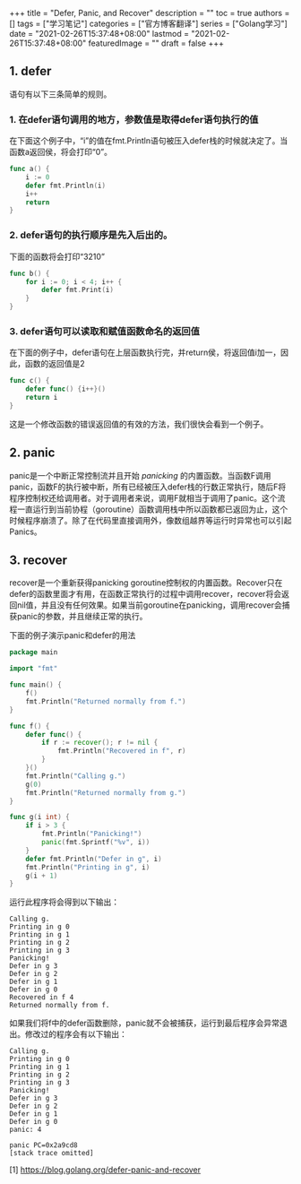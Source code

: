 +++
title = "Defer, Panic, and Recover"
description = ""
toc = true
authors = []
tags = ["学习笔记"]
categories = ["官方博客翻译"]
series = ["Golang学习"]
date =  "2021-02-26T15:37:48+08:00"
lastmod = "2021-02-26T15:37:48+08:00"
featuredImage = ""
draft = false
+++

## 1. defer

语句有以下三条简单的规则。

### 1. 在defer语句调用的地方，参数值是取得defer语句执行的值

在下面这个例子中，“i”的值在fmt.Println语句被压入defer栈的时候就决定了。当函数a返回侯，将会打印“0”。

```go
func a() {
    i := 0
    defer fmt.Println(i)
    i++
    return
}
```

### 2. defer语句的执行顺序是先入后出的。
下面的函数将会打印“3210”

```go
func b() {
    for i := 0; i < 4; i++ {
        defer fmt.Print(i)
    }
}
```

### 3. defer语句可以读取和赋值函数命名的返回值
在下面的例子中，defer语句在上层函数执行完，并return侯，将返回值i加一，因此，函数的返回值是2

```go
func c() {
    defer func() {i++}()
    return i
}
```
这是一个修改函数的错误返回值的有效的方法，我们很快会看到一个例子。

## 2. panic

panic是一个中断正常控制流并且开始 <em>panicking</em> 的内置函数。当函数F调用panic，函数F的执行被中断，所有已经被压入defer栈的行数正常执行，随后F将程序控制权还给调用者。对于调用者来说，调用F就相当于调用了panic。这个流程一直运行到当前协程（goroutine）函数调用栈中所以函数都已返回为止，这个时候程序崩溃了。除了在代码里直接调用外，像数组越界等运行时异常也可以引起Panics。

## 3. recover

recover是一个重新获得panicking goroutine控制权的内置函数。Recover只在defer的函数里面才有用，在函数正常执行的过程中调用recover，recover将会返回nil值，并且没有任何效果。如果当前goroutine在panicking，调用recover会捕获panic的参数，并且继续正常的执行。

下面的例子演示panic和defer的用法
```go
package main

import "fmt"

func main() {
    f()
    fmt.Println("Returned normally from f.")
}

func f() {
    defer func() {
        if r := recover(); r != nil {
            fmt.Println("Recovered in f", r)
        }
    }()
    fmt.Println("Calling g.")
    g(0)
    fmt.Println("Returned normally from g.")
}

func g(i int) {
    if i > 3 {
        fmt.Println("Panicking!")
        panic(fmt.Sprintf("%v", i))
    }
    defer fmt.Println("Defer in g", i)
    fmt.Println("Printing in g", i)
    g(i + 1)
}
```

运行此程序将会得到以下输出：
```console
Calling g.
Printing in g 0
Printing in g 1
Printing in g 2
Printing in g 3
Panicking!
Defer in g 3
Defer in g 2
Defer in g 1
Defer in g 0
Recovered in f 4
Returned normally from f.
```

如果我们将f中的defer函数删除，panic就不会被捕获，运行到最后程序会异常退出。修改过的程序会有以下输出：
```console
Calling g.
Printing in g 0
Printing in g 1
Printing in g 2
Printing in g 3
Panicking!
Defer in g 3
Defer in g 2
Defer in g 1
Defer in g 0
panic: 4

panic PC=0x2a9cd8
[stack trace omitted]
```

[1] https://blog.golang.org/defer-panic-and-recover